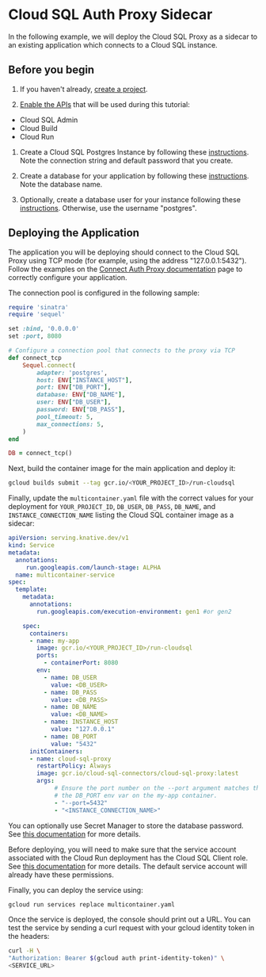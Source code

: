 # Cloud SQL Auth Proxy Sidecar

In the following example, we will deploy the Cloud SQL Proxy as a sidecar to an
existing application which connects to a Cloud SQL instance.

## Before you begin

1. If you haven't already, [create a project](https://cloud.google.com/resource-manager/docs/creating-managing-projects#creating_a_project).

1. [Enable the APIs](https://console.cloud.google.com/flows/enableapi?apiid=run.googleapis.com,sqladmin.googleapis.com,run.googleapis.com) that will be used during this tutorial:

  * Cloud SQL Admin
  * Cloud Build
  * Cloud Run
  
1. Create a Cloud SQL Postgres Instance by following these
[instructions](https://cloud.google.com/sql/docs/postgres/create-instance).
Note the connection string and default password that you create.

1. Create a database for your application by following these
[instructions](https://cloud.google.com/sql/docs/postgres/create-manage-databases).
Note the database name.

1. Optionally, create a database user for your instance following these
[instructions](https://cloud.google.com/sql/docs/postgres/create-manage-users).
Otherwise, use the username "postgres".

## Deploying the Application

The application you will be deploying should connect to the Cloud SQL Proxy using
TCP mode (for example, using the address "127.0.0.1:5432"). Follow the examples
on the [Connect Auth Proxy documentation](https://cloud.google.com/sql/docs/postgres/connect-auth-proxy#expandable-1)
page to correctly configure your application.

The connection pool is configured in the following sample:

```ruby
require 'sinatra'
require 'sequel'

set :bind, '0.0.0.0'
set :port, 8080

# Configure a connection pool that connects to the proxy via TCP
def connect_tcp
    Sequel.connect(
        adapter: 'postgres',
        host: ENV["INSTANCE_HOST"],
        port: ENV["DB_PORT"],
        database: ENV["DB_NAME"],
        user: ENV["DB_USER"],
        password: ENV["DB_PASS"],
        pool_timeout: 5,
        max_connections: 5,
    )
end

DB = connect_tcp()
```

Next, build the container image for the main application and deploy it:

```bash
gcloud builds submit --tag gcr.io/<YOUR_PROJECT_ID>/run-cloudsql
```

Finally, update the `multicontainer.yaml` file with the correct values for your
deployment for `YOUR_PROJECT_ID`, `DB_USER`, `DB_PASS`, `DB_NAME`, and `INSTANCE_CONNECTION_NAME`
listing the Cloud SQL container image as a sidecar:

```yaml
apiVersion: serving.knative.dev/v1
kind: Service
metadata:
  annotations:
     run.googleapis.com/launch-stage: ALPHA
  name: multicontainer-service
spec:
  template:
    metadata:
      annotations:
        run.googleapis.com/execution-environment: gen1 #or gen2

    spec:
      containers:
      - name: my-app
        image: gcr.io/<YOUR_PROJECT_ID>/run-cloudsql
        ports:
          - containerPort: 8080
        env:
          - name: DB_USER
            value: <DB_USER>
          - name: DB_PASS
            value: <DB_PASS>
          - name: DB_NAME
            value: <DB_NAME>
          - name: INSTANCE_HOST
            value: "127.0.0.1"
          - name: DB_PORT
            value: "5432"
      initContainers:
      - name: cloud-sql-proxy
        restartPolicy: Always
        image: gcr.io/cloud-sql-connectors/cloud-sql-proxy:latest
        args:
             # Ensure the port number on the --port argument matches the value of
             # the DB_PORT env var on the my-app container.
             - "--port=5432"
             - "<INSTANCE_CONNECTION_NAME>"

```

You can optionally use Secret Manager to store the database password. See
[this documentation](https://cloud.google.com/run/docs/deploying#yaml) for more details.

Before deploying, you will need to make sure that the service account associated
with the Cloud Run deployment has the Cloud SQL Client role.
See [this documentation](https://cloud.google.com/sql/docs/postgres/roles-and-permissions)
for more details. The default service account will already have these permissions.

Finally, you can deploy the service using:

```bash
gcloud run services replace multicontainer.yaml
```

Once the service is deployed, the console should print out a URL. You can test
the service by sending a curl request with your gcloud identity token in the headers:

```bash
curl -H \
"Authorization: Bearer $(gcloud auth print-identity-token)" \
<SERVICE_URL>
```
